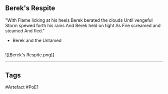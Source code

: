 ## Berek's Respite
"With Flame licking at his heels
Berek berated the clouds
Until vengeful Storm spewed forth his rains
And Berek held on tight
As Fire screamed and steamed
And fled."
- Berek and the Untamed
##
![[Berek's Respite.png]]

---
## Tags
#Artefact
#PoE1
